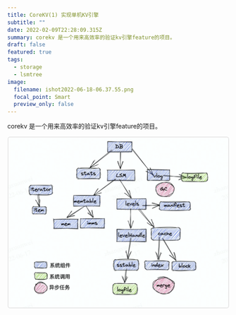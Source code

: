 ```yaml
---
title: CoreKV(1) 实现单机KV引擎
subtitle: ""
date: 2022-02-09T22:28:09.315Z
summary: corekv 是一个用来高效率的验证kv引擎feature的项目。
draft: false
featured: true
tags:
  - storage
  - lsmtree
image:
  filename: ishot2022-06-18-06.37.55.png
  focal_point: Smart
  preview_only: false
---
```

corekv 是一个用来高效率的验证kv引擎feature的项目。

![](ishot2022-06-18-06.37.55.png)
